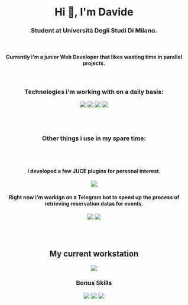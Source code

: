 <h1 align="center">Hi 👋, I'm Davide</h1>
<h3 align="center">Student at Università Degli Studi Di Milano.</h3>

<br>
<h4 align="center"> Currently i'm a junior Web Developer that likes wasting time in parallel projects.</h4>
</br>

<h3 align="center">Technologies i'm working with on a daily basis:</h3>
<p align="center"> <img src="https://img.shields.io/badge/HTML5-E34F26?style=for-the-badge&logo=html5&logoColor=white" /> <img src="https://img.shields.io/badge/JavaScript-323330?style=for-the-badge&logo=javascript&logoColor=F7DF1E" /> <img src="https://img.shields.io/badge/Vue.js-35495E?style=for-the-badge&logo=vuedotjs&logoColor=4FC08D" /> <img src="https://img.shields.io/badge/Bootstrap-563D7C?style=for-the-badge&logo=bootstrap&logoColor=white" /></p>

<br>
</br>

<h3 align="center">Other things i use in my spare time:</h3>

<br>
</br>

<h4 align="center">I developed a few JUCE plugins for personal interest.</h4>
<p align="center"><img src="https://img.shields.io/badge/C%2B%2B-00599C?style=for-the-badge&logo=c%2B%2B&logoColor=white" /></p> 
<h4 align="center">Right now i'm workign on a Telegram bot to speed up the process of retrieving reservation datas for events.</h4>
<p align="center"><img src="https://img.shields.io/badge/Python-FFD43B?style=for-the-badge&logo=python&logoColor=blue" />  <img src="https://img.shields.io/badge/Telegram-2CA5E0?style=for-the-badge&logo=telegram&logoColor=white" /></p> 

<br>
</br>

<h2 align="center">My current workstation</h2>
<p align="center"><img align="center" src="https://img.shields.io/badge/mac%20os-000000?style=for-the-badge&logo=apple&logoColor=white)" /></p>



<h3 align="center">Bonus Skills</h3>
<p align="center"> <img src="https://img.shields.io/badge/Adobe%20XD-470137?style=for-the-badge&logo=Adobe%20XD&logoColor=#FF61F6" /> <img src="https://img.shields.io/badge/Adobe%20Photoshop-31A8FF?style=for-the-badge&logo=Adobe%20Photoshop&logoColor=black" /> <img src="https://img.shields.io/badge/Adobe%20Illustrator-FF9A00?style=for-the-badge&logo=adobe%20illustrator&logoColor=white" /> </p>
